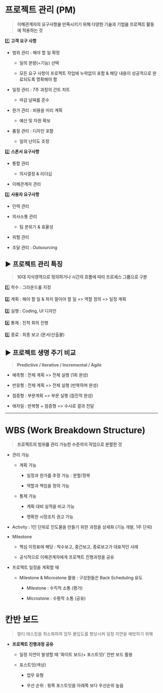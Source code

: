 # 프로젝트 관리 (PM)

> **이해관계자의 요구사항을 만족시키기 위해 다양한 기술과 기법을 프로젝트 활동에 적용하는 것**

1️⃣ **고객 요구 사항**

* 범위 관리 :  해야 할 일 확정
  
  * 일의 분량(=기능) 선택
  
  * 모든 요구 사항이 프로젝트 작업에 누락없이 포함 & 해당 내용이 성공적으로 완료되도록 명확해야 함

* 일정 관리 : 7주 과정의 간트 차트
  
  * 마감 날짜를 준수

* 원가 관리 : 비용을 미리 계획
  
  * 예산 및 자원 확보

* 품질 관리 : 디자인 포함
  
  * 일의 난이도 조정

2️⃣ **스폰서 요구사항**

* 통합 관리
  
  * 의사결정 & 리더십

* 이해관계자 관리

3️⃣ **사용자 요구사항**

* 인력 관리

* 의사소통 관리
  
  * 팀 분위기 & 효율성

* 위험 관리

* 조달 관리 : Outsourcing

## ▶ 프로젝트 관리 특징

> **10대 지식영역으로 정의하거나 시간의 흐름에 따라 프로세스 그룹으로 구분**

1️⃣ 착수 : 그라운드룰 지정

2️⃣ 계획 : 해야 할 일 & 하지 말아야 할 일 => 역할 정의 => 일정 계획

3️⃣ 실행 : Coding, UI 디자인

4️⃣ 통제 : 진척 회의 진행

5️⃣ 종료 : 최종 보고 (문서/산출물)

## ▶ 프로젝트 생명 주기 비교

> **Predictive / Iterative / Incremental / Agile**

* 예측형 : 전체 계획 => 전체 실행 (1회 완성)

* 반응형 : 전체 계획 => 전체 실행 (반복하며 완성)

* 점증형 : 부문계획 => 부문 실행 (점진적 완성)

* 애자일 : 반복형 + 점증형 => 수시로 결과 전달 

----

# WBS (Work Breakdown Structure)

> **프로젝트의 범위를 관리 가능한 수준까지 작업으로 분할한 것**

* 관리 가능
  
  * 계획 가능
    
    * 일정과 원가를 추정 가능 : 분할/정복
    
    * 역할과 책임을 정의 가능
  
  * 통제 가능
    
    * 계획 대비 실적을 비교 가능
    
    * 명확한 시정조치 권고 가능

* Activity : 1인 단위로 인도물을 만들기 위한 과정을 상세화 (기능 개발, 1주 단위)

* Milestone
  
  * 핵심 이정표에 해당 : 착수보고, 중간보고, 종료보고가 대표적인 사례
  
  * 공식적으로 이해관계자에게 프로젝트 진행과정을 공유

* 프로젝트 일정을 계획할 때
  
  * Milestone & Microstone 활용 : 구성원들은 Back Scheduling 유도
    
    * Milestone : 수직적 소통 (평가)
    
    * Microstone : 수평적 소통 (공유)

# 칸반 보드

> 멀티 태스킹을 최소화하여 업무 몰입도를 향상시켜 일정 지연을 예방하기 위해

* **프로젝트 진행과정 공유**
  
  * 일정 지연이 발생할 때 '화이트 보드(+ 포스트잇)' 칸반 보드 활용
  
  * 포스트잇(색상)
    
    * 업무 유형
    
    * 우선 순위 : 윗쪽 포스트잇을 아래쪽 보다 우선순위 높음
